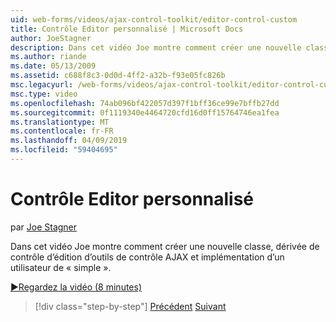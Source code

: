 ```yaml
---
uid: web-forms/videos/ajax-control-toolkit/editor-control-custom
title: Contrôle Editor personnalisé | Microsoft Docs
author: JoeStagner
description: Dans cet vidéo Joe montre comment créer une nouvelle classe, dérivée de contrôle d’édition d’outils de contrôle AJAX et implémentation d’un utilisateur de « simple ».
ms.author: riande
ms.date: 05/13/2009
ms.assetid: c688f8c3-0d0d-4ff2-a32b-f93e05fc826b
msc.legacyurl: /web-forms/videos/ajax-control-toolkit/editor-control-custom
msc.type: video
ms.openlocfilehash: 74ab096bf422057d397f1bff36ce99e7bffb27dd
ms.sourcegitcommit: 0f1119340e4464720cfd16d0ff15764746ea1fea
ms.translationtype: MT
ms.contentlocale: fr-FR
ms.lasthandoff: 04/09/2019
ms.locfileid: "59404695"
---
```

# <a name="editor-control-custom"></a>Contrôle Editor personnalisé

par [Joe Stagner](https://github.com/JoeStagner)

Dans cet vidéo Joe montre comment créer une nouvelle classe, dérivée de contrôle d’édition d’outils de contrôle AJAX et implémentation d’un utilisateur de « simple ».

[&#9654;Regardez la vidéo (8 minutes)](https://channel9.msdn.com/Blogs/ASP-NET-Site-Videos/editor-control-custom)

> [!div class="step-by-step"]
> [Précédent](editor-control.md)
> [Suivant](create-a-new-custom-extender.md)
